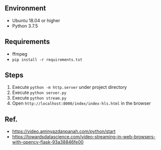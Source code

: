 ## Environment

- Ubuntu 18.04 or higher
- Python 3.7.5

## Requirements

- ffmpeg
- `pip install -r requirements.txt`

## Steps
1. Execute `python -m http.server` under project directory
2. Execute `python server.py`
3. Execute `python stream.py`
4. Open `http://localhost:8000/index/index-hls.html` in the browser

## Ref.

- https://video.aminyazdanpanah.com/python/start
- https://towardsdatascience.com/video-streaming-in-web-browsers-with-opencv-flask-93a38846fe00